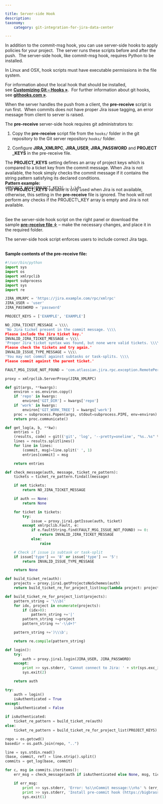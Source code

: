 ```yaml
---

title: Server-side Hook
description:
taxonomy:
    category: git-integration-for-jira-data-center

---
```


In addition to the commit-msg hook, you can use server-side hooks to apply policies for your project.  The server runs these scripts before and after the push.  The server-side hook, like commit-msg hook, requires Python to be installed.

In Linux and OSX, hook scripts must have executable permissions in the file system.

For information about the local hook that should be installed, see **[Customizing Git – Hooks »](http://git-scm.com/book/ch7-3.html "Customizing Git: Git Hooks")**.  For further information about git hooks, see **[githooks.com »](http://githooks.com/)**.

When the server handles the push from a client, the **pre-receive** script is run first.  When commits does not have proper Jira issue tagging, an error message from client to server is raised.

The **pre-receive** server-side hook requires git administrators to:

1.  Copy the **pre-receive** script file from the `hooks/` folder in the git repository to the Git server repository `hooks/` folder.

2.  Configure **JIRA\_XMLRPC**, **JIRA\_USER**, **JIRA\_PASSWORD** and **PROJECT\_KEYS** in the pre-receive file.

<div class="bbb-callout bbb--info">
    <div class="irow">
    <div class="ilogobox">
        <span class="logoimg"></span>
    </div>
    <div class="imsgbox">
        The <b>PROJECT_KEYS</b> setting defines an array of project keys which is compared to a ticket key from the commit message. When Jira is not available, the hook simply checks the commit message if it contains the string pattern satisfying its declared conditions.<br>
        <div style='margin-bottom:-10px;'>
            <b>Pattern example:</b><br>
            <code>(PROJECT_KEY1|PROJECT_KEY2|...)-\d+</code>
        </div>
    </div>
    </div>
</div>

<div class="bbb-callout bbb--alert">
    <div class="irow">
    <div class="ilogobox">
        <span class="logoimg"></span>
    </div>
    <div class="imsgbox">
        The <b>PROJECT_KEYS</b> variable is only used when Jira is not available, otherwise, this setting in the <b>pre-receive</b> file is ignored. The hook will not perform any checks if the PROJECT\_KEY array is empty and Jira is not available.
    </div>
    </div>
</div>
<br>

See the server-side hook script on the right panel or download the sample **[pre-receive file ↓](https://bigbrassband.com/files/pre-receive.zip)** – make the necessary changes, and place it in the required folder.

<div class="bbb-callout bbb--error">
    <div class="irow">
    <div class="ilogobox">
        <span class="logoimg"></span>
    </div>
    <div class="imsgbox">
        The server-side hook script enforces users to include correct Jira tags.
    </div>
    </div>
</div>
<br>

**Sample contents of the pre-receive file:**

```python
#!/usr/bin/python
import sys
import os
import xmlrpclib
import subprocess
import sys
import re

JIRA_XMLRPC = 'https://jira.example.com/rpc/xmlrpc'
JIRA_USER = 'user'
JIRA_PASSWORD = 'password'

PROJECT_KEYS = ['EXAMPLE', 'EXAMPLE']

NO_JIRA_TICKET_MESSAGE = \\\\
'No Jira ticket present in the commit message. \\\\
Please include the Jira ticket key.'
INVALID_JIRA_TICKET_MESSAGE = \\\\
'Proper Jira ticket syntax was found, but none were valid tickets. \\\\
Please check the tickets and try again.'
INVALID_ISSUE_TYPE_MESSAGE = \\\\
'You may not commit against subtasks or task-splits. \\\\
Please commit against the parent ticket.'

FAULT_MSG_ISSUE_NOT_FOUND = 'com.atlassian.jira.rpc.exception.RemotePermissionException'

proxy = xmlrpclib.ServerProxy(JIRA_XMLRPC)

def git(args, **kwargs):
    environ = os.environ.copy()
    if 'repo' in kwargs:
        environ['GIT_DIR'] = kwargs['repo']
    if 'work' in kwargs:
        environ['GIT_WORK_TREE'] = kwargs['work']
    proc = subprocess.Popen(args, stdout=subprocess.PIPE, env=environ)
    return proc.communicate()

def get_log(a, b, **kw):
    entries = {}
    (results, code) = git(('git', 'log', '--pretty=oneline', "%s..%s" % (a, b)), **kw)
    lines = results.splitlines()
    for line in lines:
        (commit, msg)=line.split(' ', 1)
        entries[commit] = msg

    return entries

def check_message(auth, message, ticket_re_pattern):
    tickets = ticket_re_pattern.findall(message)

    if not tickets:
        return NO_JIRA_TICKET_MESSAGE

    if auth == None:
        return None

    for ticket in tickets:
        try:
            issue = proxy.jira1.getIssue(auth, ticket)
        except xmlrpclib.Fault, e:
            if e.faultString.find(FAULT_MSG_ISSUE_NOT_FOUND) >= 0:
                return INVALID_JIRA_TICKET_MESSAGE
            else:
                raise

    # Check if issue is subtask or task-split
    if issue['type'] == '8' or issue['type'] == '5':
        return INVALID_ISSUE_TYPE_MESSAGE

    return None

def build_ticket_re(auth):
    projects = proxy.jira1.getProjectsNoSchemes(auth)
    return build_ticket_re_for_project_list(map(lambda project: project['key'], projects));

def build_ticket_re_for_project_list(projects):
    pattern_string = '\\\b('
    for idx, project in enumerate(projects):
        if (idx>0):
            pattern_string +='|'
        pattern_string +=project
        pattern_string +='-\\d+?'

    pattern_string +=')\\\b';

    return re.compile(pattern_string)

def login():
    try:
        auth = proxy.jira1.login(JIRA_USER, JIRA_PASSWORD)
    except:
        print >> sys.stderr, 'Cannot connect to Jira: ' + str(sys.exc_info()[1])
        sys.exit(2)

    return auth

try:
    auth = login()
    isAuthenticated = True
except:
    isAuthenticated = False

if isAuthenticated:
    ticket_re_pattern = build_ticket_re(auth)
else:
    ticket_re_pattern = build_ticket_re_for_project_list(PROJECT_KEYS);

repo = os.getcwd()
basedir = os.path.join(repo, "..")

line = sys.stdin.read()
(base, commit, ref) = line.strip().split()
commits = get_log(base, commit)

for c, msg in commits.iteritems():
    err_msg = check_message(auth if isAuthenticated else None, msg, ticket_re_pattern)

    if err_msg:
        print >> sys.stderr, 'Error: %s\\nCommit message:\\n%s' % (err_msg, msg)
        print >> sys.stderr, 'Install pre-commit hook (https://bigbrassband.com/api-doc.html#cmhook) to run this check at the commit time'
        sys.exit(1)
```


